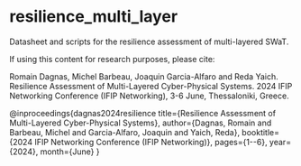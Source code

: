 # resilience_multi_layer
Datasheet and scripts for the resilience assessment of multi-layered SWaT.

If using this content for research purposes, please cite:

Romain Dagnas, Michel Barbeau, Joaquin Garcia-Alfaro and Reda Yaich. Resilience Assessment of Multi-Layered Cyber-Physical Systems. 2024 IFIP Networking Conference (IFIP Networking), 3-6 June, Thessaloniki, Greece.

@inproceedings{dagnas2024resilience
  title={Resilience Assessment of Multi-Layered Cyber-Physical Systems},
  author={Dagnas, Romain and Barbeau, Michel and Garcia-Alfaro, Joaquin and Yaich, Reda},
  booktitle={2024 IFIP Networking Conference (IFIP Networking)},
  pages={1--6},
  year={2024},
  month={June}
}
